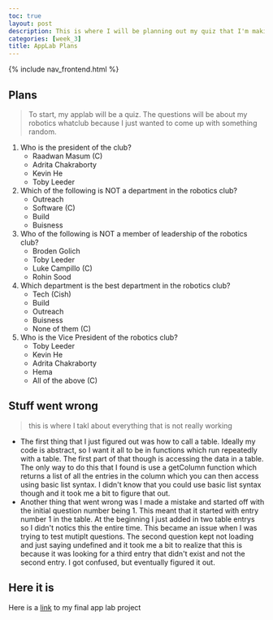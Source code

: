 ```yaml
---
toc: true
layout: post
description: This is where I will be planning out my quiz that I'm making in AppLab
categories: [week_3]
title: AppLab Plans
---
```


{% include nav_frontend.html %}
## Plans

 > To start, my applab will be a quiz. The questions will be about my robotics whatclub because I just wanted to come up with something random. 
1. Who is the president of the club?
    - Raadwan Masum (C)
    - Adrita Chakraborty
    - Kevin He
    - Toby Leeder
2. Which of the following is NOT a department in the robotics club?
    - Outreach
    - Software (C)
    - Build
    - Buisness
3. Who of the following is NOT a member of leadership of the robotics club?
    - Broden Golich
    - Toby Leeder
    - Luke Campillo (C)
    - Rohin Sood
4. Which department is the best department in the robotics club?
    - Tech (Cish)
    - Build
    - Outreach
    - Buisness
    - None of them (C)
5. Who is the Vice President of the robotics club?
    - Toby Leeder
    - Kevin He
    - Adrita Chakraborty
    - Hema 
    - All of the above (C)

## Stuff went wrong
> this is where I takl about everything that is not really working

- The first thing that I just figured out was how to call a table. Ideally my code is abstract, so I want it all to be in functions which run repeatedly with a table. The first part of that though is accessing the data in a table. The only way to do this that I found is use a getColumn function which returns a list of all the entries in the column which you can then access using basic list syntax. I didn't know that you could use basic list syntax though and it took me a bit to figure that out. 
- Another thing that went wrong was I made a mistake and started off with the initial question number being 1. This meant that it started with entry number 1 in the table. At the beginning I just added in two table entrys so I didn't notics this the entire time. This became an issue when I was trying to test mutiplt questions. The second question kept not loading and just saying undefined and it took me a bit to realize that this is because it was looking for a third entry that didn't exist and not the second entry. I got confused, but eventually figured it out.

## Here it is
Here is a [link](https://studio.code.org/projects/applab/DUHMgPqYC4f92GELpJyQ6LIVDpz53DX1N74Up5hjO2E) to my final app lab project